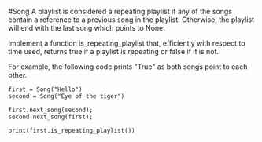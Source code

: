 #Song
A playlist is considered a repeating playlist if any of the songs contain a reference to a previous song in the playlist. Otherwise, the playlist will end with the last song which points to None.

Implement a function is_repeating_playlist that, efficiently with respect to time used, returns true if a playlist is repeating or false if it is not.

For example, the following code prints "True" as both songs point to each other.

```
first = Song("Hello")
second = Song("Eye of the tiger")
    
first.next_song(second);
second.next_song(first);
    
print(first.is_repeating_playlist())

```
